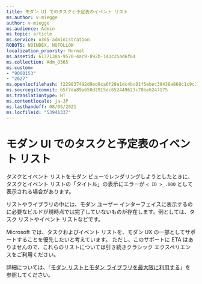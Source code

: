 ```yaml
---
title: モダン UI でのタスクと予定表のイベント リスト
ms.author: v-miegge
author: v-miegge
ms.audience: Admin
ms.topic: article
ms.service: o365-administration
ROBOTS: NOINDEX, NOFOLLOW
localization_priority: Normal
ms.assetid: 6137138a-9570-4ac9-892b-143c25ad6f64
ms.collection: Adm_O365
ms.custom:
- "9000153"
- "2627"
ms.openlocfilehash: f229837492d9ed8ca6f28e1dc4bc01f5ebec30438a868c1c9c25640e4003ccc8
ms.sourcegitcommit: b5f7da89a650d2915dc652449623c78be6247175
ms.translationtype: HT
ms.contentlocale: ja-JP
ms.lasthandoff: 08/05/2021
ms.locfileid: "53941337"
---
```

# <a name="task-and-calendar-event-list-in-modern-ui"></a>モダン UI でのタスクと予定表のイベント リスト

タスクとイベント リストをモダン ビューでレンダリングしようとしたときに、タスクとイベント リストの「タイトル」の表示にエラーが `< ID >_.000` として表示される場合があります。

リストやライブラリの中には、モダン ユーザー インターフェイスに表示するのに必要なビルドが現時点では完了していないものが存在します。例としては、タスク リストやイベント リストなどです。

Microsoft では、タスクおよびイベント リストを、モダン UX の一部としてサポートすることを優先したいと考えています。 ただし、このサポートに ETA はありませんので、これらのリストについては引き続きクラシック エクスペリエンスをご利用ください。

詳細については、「[モダン リストとモダン ライブラリを最大限に利用する](https://docs.microsoft.com/sharepoint/dev/transform/modernize-userinterface-lists-and-libraries)」を参照してください。
